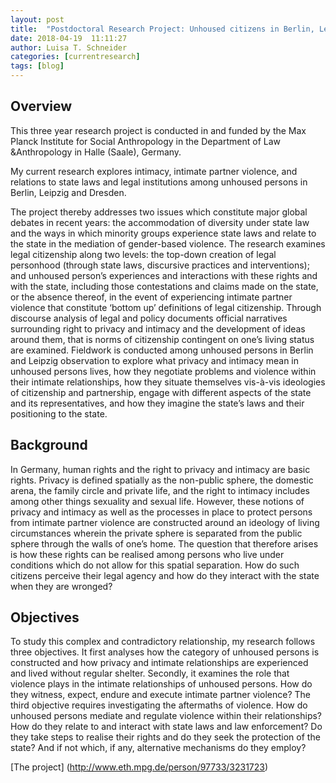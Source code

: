 ```yaml
---
layout: post
title: 	"Postdoctoral Research Project: Unhoused citizens in Berlin, Leipzig and Dresden: Intimacy, privacy and rights under state law. "
date: 2018-04-19  11:11:27
author: Luisa T. Schneider
categories: [currentresearch]
tags: [blog]
---
```


## Overview

This three year research project is conducted in and funded by the Max Planck Institute for Social Anthropology in the Department of Law &Anthropology in Halle (Saale), Germany.

My current research explores intimacy, intimate partner violence, and relations to state laws and legal institutions among unhoused persons in Berlin, Leipzig and Dresden. 

The project thereby addresses two issues which constitute major global debates in recent years: the accommodation of diversity under state law and the ways in which minority groups experience state laws and relate to the state in the mediation of gender-based violence. The research examines legal citizenship along two levels: the top-down creation of legal personhood (through state laws, discursive practices and interventions); and unhoused person’s experiences and interactions with these rights and with the state, including those contestations and claims made on the state, or the absence thereof, in the event of experiencing intimate partner violence that constitute ‘bottom up’ definitions of legal citizenship. Through discourse analysis of legal and policy documents official narratives surrounding right to privacy and intimacy and the development of ideas around them, that is norms of citizenship contingent on one’s living status are examined. Fieldwork is conducted among unhoused persons in Berlin and Leipzig observation to explore what privacy and intimacy mean in unhoused persons lives, how they negotiate problems and violence within their intimate relationships, how they situate themselves vis-à-vis ideologies of citizenship and partnership, engage with different aspects of the state and its representatives, and how they imagine the state’s laws and their positioning to the state. 


## Background
In Germany, human rights and the right to privacy and intimacy are basic rights. 
Privacy is defined spatially as the non-public sphere, the domestic arena, the family circle and private life, and the right to intimacy includes among other things sexuality and sexual life. 
However, these notions of privacy and intimacy as well as the processes in place to protect persons from intimate partner violence are constructed around an ideology of living circumstances wherein the private sphere is separated from the public sphere through the walls of one’s home. The question that therefore arises is how these rights can be realised among persons who live under conditions which do not allow for this spatial separation. How do such citizens perceive their legal agency and how do they interact with the state when they are wronged? 


## Objectives
To study this complex and contradictory relationship, my research follows three objectives. 
It first analyses how the category of unhoused persons is constructed and how privacy and intimate relationships are experienced and lived without regular shelter. 
Secondly, it examines the role that violence plays in the intimate relationships of unhoused persons. How do they witness, expect, endure and execute intimate partner violence? 
The third objective requires investigating the aftermaths of violence. How do unhoused persons mediate and regulate violence within their relationships? How do they relate to and interact with state laws and law enforcement? Do they take steps to realise their rights and do they seek the protection of the state? And if not which, if any, alternative mechanisms do they employ?






 [The project] (http://www.eth.mpg.de/person/97733/3231723) 

